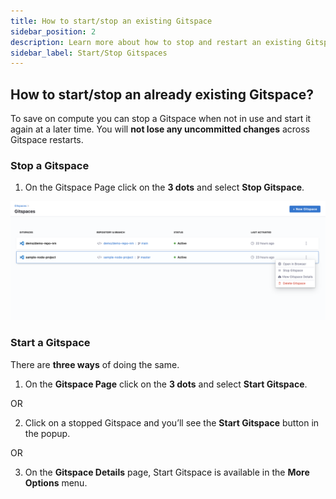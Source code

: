 ```yaml
---
title: How to start/stop an existing Gitspace
sidebar_position: 2
description: Learn more about how to stop and restart an existing Gitspace.
sidebar_label: Start/Stop Gitspaces
---
```


## How to start/stop an already existing Gitspace?

To save on compute you can stop a Gitspace when not in use and start it again at a later time. You will **not lose any uncommitted changes** across Gitspace restarts. 

### Stop a Gitspace

1. On the Gitspace Page click on the **3 dots** and select **Stop Gitspace**.

![](./static/three-dots-delete.png)

### Start a Gitspace

There are **three ways** of doing the same. 

1. On the **Gitspace Page** click on the **3 dots** and select **Start Gitspace**.

OR

2. Click on a stopped Gitspace and you’ll see the **Start Gitspace** button in the popup. 

OR

3. On the **Gitspace Details** page, Start Gitspace is available in the **More Options** menu. 
